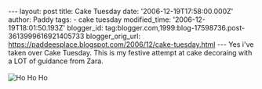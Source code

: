 \-\-- layout: post title: Cake Tuesday date:
\'2006-12-19T17:58:00.000Z\' author: Paddy tags: - cake tuesday
modified\_time: \'2006-12-19T18:01:50.193Z\' blogger\_id:
tag:blogger.com,1999:blog-17598736.post-3613999616921405733
blogger\_orig\_url:
https://paddeesplace.blogspot.com/2006/12/cake-tuesday.html \-\-- Yes
i\'ve taken over Cake Tuesday. This is my festive attempt at cake
decoraing with a LOT of guidance from Zara.\
\
![Ho Ho Ho](https://pics.nakama.ca/c3/84/20ef97a0f55184c3_196.jpg)
